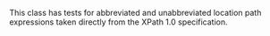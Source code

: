 This class has tests for abbreviated and unabbreviated location path expressions taken directly from the XPath 1.0 specification.